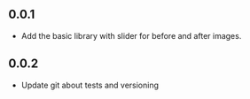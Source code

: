 ## 0.0.1

* Add the basic library with slider for before and after images.

## 0.0.2

* Update git about tests and versioning